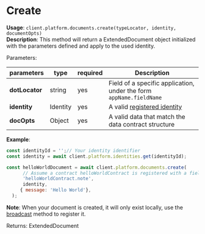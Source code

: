 # Create

**Usage**: `client.platform.documents.create(typeLocator, identity, documentOpts)`  
**Description**: This method will return a ExtendedDocument object initialized with the parameters defined and apply to the used identity.

Parameters:

| parameters     | type     | required | Description                                                                                     |
| -------------- | -------- | -------- | ----------------------------------------------------------------------------------------------- |
| **dotLocator** | string   | yes      | Field of a specific application, under the form `appName.fieldName`                             |
| **identity**   | Identity | yes      | A valid [registered identity](../identities/register.md) |
| **docOpts**    | Object   | yes      | A valid data that match the data contract structure                                             |

**Example**:

```js
const identityId = '';// Your identity identifier
const identity = await client.platform.identities.get(identityId);

const helloWorldDocument = await client.platform.documents.create(
      // Assume a contract helloWorldContract is registered with a field note
      'helloWorldContract.note',
      identity,
     { message: 'Hello World'},
  );
```

**Note**: When your document is created, it will only exist locally, use the [broadcast](../documents/broadcast.md) method to register it.  

Returns: ExtendedDocument
